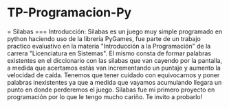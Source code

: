 # TP-Programacion-Py
= Silabas
=== Introducción:
Silabas es un juego muy simple programado en python haciendo uso de la librería PyGames, fue parte de un trabajo practico evaluativo
en la materia "Introducción a la Programación" de la carrera "Licenciatura en Sistemas". El mismo consta de formar palabras existentes en el diccionario
con las silabas que van cayendo por la pantalla, a medida que acertamos estás van incrementando un puntaje y aumento la velocidad de caída. Tenemos que tener
cuidado con equivocarnos y poner palabras inexistentes ya que a medida que vayamos acumulando llegara un punto en donde perderemos el juego.
Silabas fue mi primero proyecto en programación por lo que le tengo mucho cariño. Te invito a probarlo!
